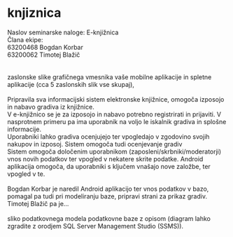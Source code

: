 # knjiznica

Naslov seminarske naloge: E-knjižnica\
Člana ekipe:\
63200468 Bogdan Korbar\
63200062 Timotej Blažič\
\
\
zaslonske slike grafičnega vmesnika vaše mobilne aplikacije in spletne aplikacije (cca 5 zaslonskih slik vse skupaj),
\
\
Pripravila sva informacijski sistem elektronske knjižnice, omogoča izposojo in nabavo gradiva iz knjižnice. \
V e-knjižnico se je za izposojo in nabavo potrebno registrirati in prijaviti. V nasprotnem primeru pa ima uporabnik na voljo le iskalnik gradiva in splošne informacije.\
Uporabniki lahko gradiva ocenjujejo ter vpogledajo v zgodovino svojih nakupov in izposoj. Sistem omogoča tudi ocenjevanje gradiv \
Sistem omogoča določenim uporabnikom (zaposleni/skrbniki/moderatorji) vnos novih podatkov ter vpogled v nekatere skrite podatke.
Android aplikacija omogoča, da uporabniki s ključem vnašajo nove založbe, ter vpogled v te. 
\
\
Bogdan Korbar je naredil Android aplikacijo ter vnos podatkov v bazo, pomagal pa tudi pri modeliranju baze, pripravi strani za prikaz gradiv.
\
Timotej Blažič pa je...
\
\
sliko podatkovnega modela podatkovne baze z opisom (diagram lahko zgradite z orodjem SQL Server Management Studio (SSMS)).











